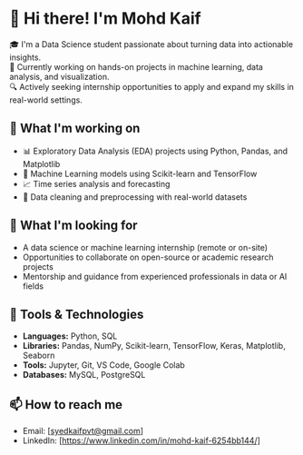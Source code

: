 # 👋 Hi there! I'm Mohd Kaif

🎓 I'm a Data Science student passionate about turning data into actionable insights.  
🚀 Currently working on hands-on projects in machine learning, data analysis, and visualization.  
🔍 Actively seeking internship opportunities to apply and expand my skills in real-world settings.

## 🧠 What I'm working on
- 📊 Exploratory Data Analysis (EDA) projects using Python, Pandas, and Matplotlib
- 🤖 Machine Learning models using Scikit-learn and TensorFlow
- 📈 Time series analysis and forecasting
- 🧹 Data cleaning and preprocessing with real-world datasets

## 💼 What I'm looking for
- A data science or machine learning internship (remote or on-site)
- Opportunities to collaborate on open-source or academic research projects
- Mentorship and guidance from experienced professionals in data or AI fields

## 🔧 Tools & Technologies
- **Languages:** Python, SQL
- **Libraries:** Pandas, NumPy, Scikit-learn, TensorFlow, Keras, Matplotlib, Seaborn
- **Tools:** Jupyter, Git, VS Code, Google Colab
- **Databases:** MySQL, PostgreSQL

## 📫 How to reach me
- Email: [syedkaifpvt@gmail.com]
- LinkedIn: [https://www.linkedin.com/in/mohd-kaif-6254bb144/]

<!---
itsmesmkaif/itsmesmkaif is a ✨ special ✨ repository because its `README.md` (this file) appears on your GitHub profile.
You can click the Preview link to take a look at your changes.
--->
